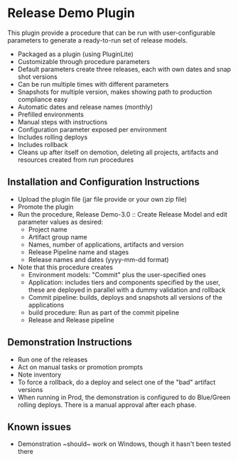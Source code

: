 # Release Demo Plugin
This plugin provide a procedure that can be run with user-configurable parameters to generate a ready-to-run set of release models.

* Packaged as a plugin (using PluginLite)
* Customizable through procedure parameters
* Default parameters create three releases, each with own dates and snap shot versions
* Can be run multiple times with different parameters
* Snapshots for multiple version, makes showing path to production compliance easy
* Automatic dates and release names (monthly)
* Prefilled environments
* Manual steps with instructions
* Configuration parameter exposed per environment
* Includes rolling deploys
* Includes rollback
* Cleans up after itself on demotion, deleting all projects, artifacts and resources created from run procedures

## Installation and Configuration Instructions
* Upload the plugin file (jar file provide or your own zip file)
* Promote the plugin
* Run the procedure, Release Demo-3.0 :: Create Release Model and edit parameter values as desired:
	* Project name
	* Artifact group name
	* Names, number of applications, artifacts and version
	* Release Pipeline name and stages
	* Release names and dates (yyyy-mm-dd format)
* Note that this procedure creates
	* Environment models: "Commit" plus the user-specified ones
	* Application: includes tiers and components specified by the user, these are deployed in parallel with a dummy validation and rollback 
	* Commit pipeline: builds, deploys and snapshots all versions of the applications
	* build procedure: Run as part of the commit pipeline
	* Release and Release pipeline

## Demonstration Instructions	
* Run one of the releases
* Act on manual tasks or promotion prompts
* Note inventory
* To force a rollback, do a deploy and select one of the "bad" artifact versions
* When running in Prod, the demonstration is configured to do Blue/Green rolling deploys. There is a manual approval after each phase.

## Known issues
* Demonstration ~should~ work on Windows, though it hasn't been tested there